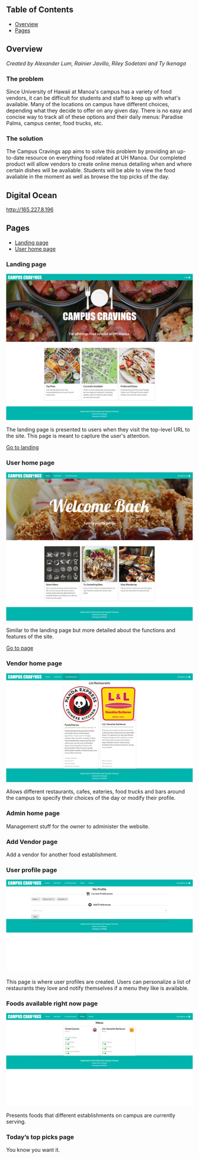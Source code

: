 ## Table of Contents

* [Overview](#overview)
* [Pages](#pages)

## Overview

*Created by Alexander Lum, Rainier Javillo, Riley Sodetani and Ty Ikenaga*

### The problem

Since University of Hawaii at Manoa's campus has a variety of food vendors, it can be difficult for students and staff to keep up with what's available. Many of the locations on campus have different choices, depending what they decide to offer on any given day. There is no easy and concise way to track all of these options and their daily menus: Paradise Palms, campus center, food trucks, etc.

### The solution

The Campus Cravings app aims to solve this problem by providing an up-to-date resource on everything food related at UH Manoa. Our completed product will allow vendors to create online menus detailing when and where certain dishes will be avaliable. Students will be able to view the food avaliable in the moment as well as browse the top picks of the day.

## Digital Ocean 
http://165.227.8.196

## Pages

* [Landing page](#landing-page)
* [User home page](#user-home-page)

### Landing page

![](images/m1-landing-page.jpg)

The landing page is presented to users when they visit the top-level URL to the site. This page is meant to capture the user's attention.

[Go to landing](http://165.227.8.196/#/)

### User home page

![](images/m1-home-page.jpg)

Similar to the landing page but more detailed about the functions and features of the site.

[Go to page](http://165.227.8.196/#/)

### Vendor home page

![](images/m1-list-restaurants.png)

Allows different restaurants, cafes, eateries, food trucks and bars around the campus to specify their choices of the day or modify their profile.

### Admin home page

Management stuff for the owner to administer the website.

### Add Vendor page

Add a vendor for another food establishment.

### User profile page

![](images/m1-user-profile.png)

This page is where user profiles are created. Users can personalize a list of restaurants they love and notify themselves if a menu they like is available.

### Foods available right now page

![](images/m1-menu.png)

Presents foods that different establishments on campus are currently serving.

### Today’s top picks page

You know you want it.
